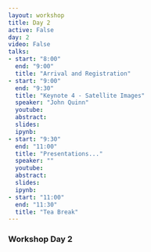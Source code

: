```yaml
---
layout: workshop
title: Day 2
active: False
day: 2
video: False
talks:
- start: "8:00"
  end: "9:00"
  title: "Arrival and Registration"
- start: "9:00"
  end: "9:30"
  title: "Keynote 4 - Satellite Images"
  speaker: "John Quinn"
  youtube:
  abstract:
  slides: 
  ipynb:
- start: "9:30"
  end: "11:00"
  title: "Presentations..."
  speaker: ""
  youtube:
  abstract:
  slides: 
  ipynb:
- start: "11:00"
  end: "11:30"
  title: "Tea Break"
---
```


<h3> <b>Workshop Day 2</b></h3>
